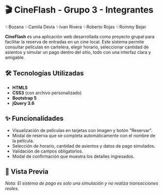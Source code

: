 # 🎬 CineFlash - Grupo 3 - Integrantes

✨Bozana
✨Camila Devia
✨Ivan Rivera
✨Roberto Rojas
✨Rommy Bejar

**CineFlash** es una aplicación web desarrollada como proyecto grupal para facilitar la reserva de entradas en un cine local. Este sistema permite consultar películas en cartelera, elegir horario, seleccionar cantidad de asientos y simular un pago dentro del sitio, todo con una interfaz clara y amigable.

## 🛠 Tecnologías Utilizadas

- **HTML5**
- **CSS3** (con archivo personalizado)
- **Bootstrap 5**
- **jQuery 3.6**

## ✨ Funcionalidades

- Visualización de películas en tarjetas con imagen y botón "Reservar".
- Modal de reserva que se completa automáticamente con el nombre de la película.
- Selección de horario, cantidad de asientos y datos de pago simulados.
- Validación de campos obligatorios.
- Modal de confirmación que muestra los detalles ingresados.


## 📸 Vista Previa

_Nota: El sistema de pago es solo una simulación y no realiza transacciones reales._
